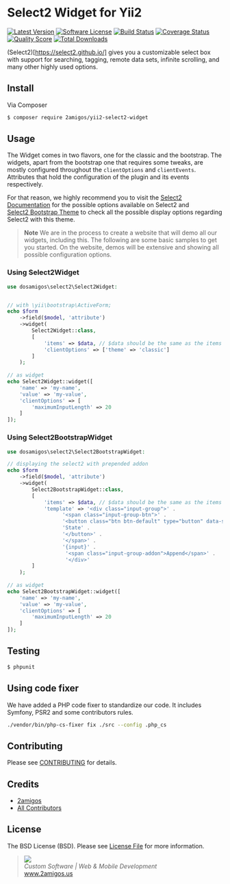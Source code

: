 # Select2 Widget for Yii2

[![Latest Version](https://img.shields.io/github/release/2amigos/yii2-select2-widget.svg?style=flat-square)](https://github.com/2amigos/yii2-select2-widget/releases)
[![Software License](https://img.shields.io/badge/license-MIT-brightgreen.svg?style=flat-square)](LICENSE.md)
[![Build Status](https://img.shields.io/travis/2amigos/yii2-select2-widget/master.svg?style=flat-square)](https://travis-ci.org/2amigos/yii2-select2-widget)
[![Coverage Status](https://img.shields.io/scrutinizer/coverage/g/2amigos/yii2-select2-widget.svg?style=flat-square)](https://scrutinizer-ci.com/g/2amigos/yii2-select2-widget/code-structure)
[![Quality Score](https://img.shields.io/scrutinizer/g/2amigos/yii2-select2-widget.svg?style=flat-square)](https://scrutinizer-ci.com/g/2amigos/yii2-select2-widget)
[![Total Downloads](https://img.shields.io/packagist/dt/2amigos/yii2-select2-widget.svg?style=flat-square)](https://packagist.org/packages/2amigos/yii2-select2-widget)

(Select2)[https://select2.github.io/] gives you a customizable select box with support for searching, tagging, remote 
data sets, infinite scrolling, and many other highly used options.

## Install

Via Composer

```bash
$ composer require 2amigos/yii2-select2-widget
```

## Usage

The Widget comes in two flavors, one for the classic and the bootstrap. The widgets, apart from the bootstrap one that 
requires some tweaks, are mostly configured throughout the `clientOptions` and `clientEvents`. Attributes that hold the 
configuration of the plugin and its events respectively. 

For that reason, we highly recommend you to visit the 
[Select2 Documentation](https://select2.github.io/options.html) for the possible options available on Select2 and  
[Select2 Bootstrap Theme](https://select2.github.io/select2-bootstrap-theme/4.0.3.html) to check all the possible 
display options regarding Select2 with this theme. 

> **Note** We are in the process to create a website that will demo all our widgets, including this. The following are 
> some basic samples to get you started. On the website, demos will be extensive and showing all possible configuration 
> options.


### Using Select2Widget

```php 
use dosamigos\select2\Select2Widget:


// with \yii\bootstrap\ActiveForm;
echo $form
    ->field($model, 'attribute')
    ->widget(
        Select2Widget::class, 
        [
            'items' => $data, // $data should be the same as the items provided to a regular yii2 dropdownlist
            'clientOptions' => ['theme' => 'classic']
        ]
    );
    
// as widget 
echo Select2Widget::widget([
    'name' => 'my-name',
    'value' => 'my-value',
    'clientOptions' => [
        'maximumInputLength' => 20
    ]
]); 
```

### Using Select2BootstrapWidget 

```php 
use dosamigos\select2\Select2BootstrapWidget:

// displaying the select2 with prepended addon
echo $form
    ->field($model, 'attribute')
    ->widget(
        Select2BootstrapWidget::class, 
        [
            'items' => $data, // $data should be the same as the items provided to a regular yii2 dropdownlist
            'template' => '<div class="input-group">' .
                  '<span class="input-group-btn">' .
                  '<button class="btn btn-default" type="button" data-select2-open="multi-prepend-append">' .
                  'State' .
                  '</button>' .
                  '</span>' .
                  '{input}' .
                   '<span class="input-group-addon">Append</span>' .
                   '</div>'
        ]
    );
    
// as widget 
echo Select2BootstrapWidget::widget([
    'name' => 'my-name',
    'value' => 'my-value',
    'clientOptions' => [
        'maximumInputLength' => 20
    ]
]); 
```

## Testing

```bash
$ phpunit
```

## Using code fixer

We have added a PHP code fixer to standardize our code. It includes Symfony, PSR2 and some contributors rules. 

```bash 
./vendor/bin/php-cs-fixer fix ./src --config .php_cs
```


## Contributing

Please see [CONTRIBUTING](CONTRIBUTING.md) for details.

## Credits

- [2amigos](https://github.com/2amigos)
- [All Contributors](../../contributors)

## License

The BSD License (BSD). Please see [License File](LICENSE.md) for more information.

<blockquote>
    <a href="http://www.2amigos.us"><img src="http://www.gravatar.com/avatar/55363394d72945ff7ed312556ec041e0.png"></a><br>
    <i>Custom Software | Web & Mobile Development</i><br>
    <a href="http://www.2amigos.us">www.2amigos.us</a>
</blockquote>
